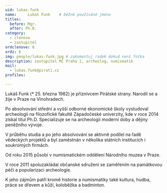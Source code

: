 ```yaml
---
uid: lukas.funk
name:     Lukáš Funk  	# běžně používáné jméno
titles:
  before: Mgr.
  after: Ph.D.
category:
  - clenove
  - zastupitel
ordclenove: 6
ordz: 6
img: people/lukas-funk.jpg # zakomentuj radek dokud není fotka
description: zastupitel MČ Praha 2, archeolog, numismatik
mail:
  - lukas.funk@pirati.cz
profiles:

---
```


Lukáš Funk (* 25. března 1982) je příznivcem Pirátské strany. Narodil se a žije v Praze na Vinohradech.

Po absolvování střední a vyšší odborné ekonomické školy vystudoval archeologii na filozofické fakultě Západočeské univerzity, kde v roce 2014 získal titul Ph.D. Specializuje se na archeologii moderní doby a dějiny peněžního vývoje.

V průběhu studia a po jeho absolvování se aktivně podílel na řadě vědeckých projektů a byl zaměstnán v několika státních institucích i soukromých firmách.

Od roku 2015 působí v numismatickém oddělení Národního muzea v Praze.

V roce 2011 spoluzakládal občanské sdružení se zaměřením na památkovou péči a popularizaci archeologie.

K jeho zájmům patří kromě historie a numismatiky také kultura, hudba, práce se dřevem a kůží, koloběžka a badminton.

